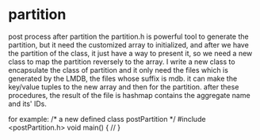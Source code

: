 # partition
post process after partition
the partition.h is powerful tool to generate the partition, but it need the customized array to initialized, and after we have the partition of the class, it just have a way to present it, so we need a new class to map the partition reversely to the array.
I write a new class to encapsulate the class of partition and it only need the files which is generated by the LMDB, the files whose suffix is mdb. it can make the key/value tuples to the new array and then for the partition. after these procedures, the result of the file is hashmap contains the aggregate name and its' IDs.

for example:
/*
a new defined class postPartition
*/
#include <postPartition.h>
void main()
{
  //
}
